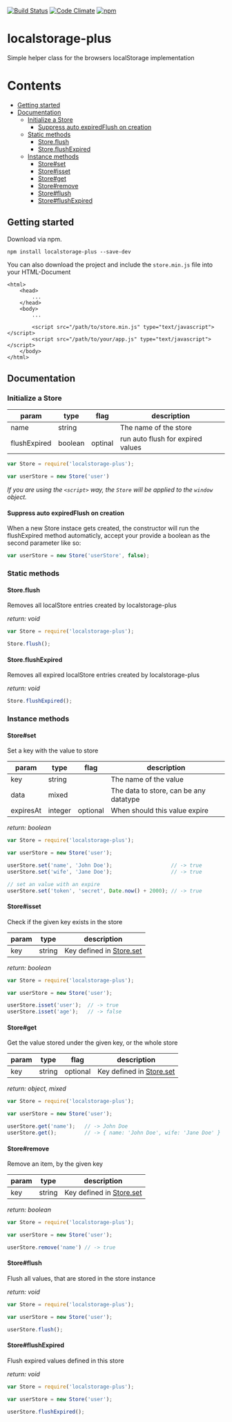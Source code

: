 [![Build Status](https://travis-ci.org/SpaceRhino/localstorage-plus.svg?branch=master)](https://travis-ci.org/SpaceRhino/localstorage-plus)
[![Code Climate](https://img.shields.io/codeclimate/github/SpaceRhino/localstorage-plus.svg)]()
[![npm](https://img.shields.io/npm/v/localstorage-plus.svg)](https://www.npmjs.com/package/localstorage-plus)
<!-- [![Code Climate](https://img.shields.io/codeclimate/coverage/github/SpaceRhino/localstorage-plus.svg)]() -->

# localstorage-plus
Simple helper class for the browsers localStorage implementation

# Contents

<!-- TOC depthFrom:2 depthTo:6 withLinks:1 updateOnSave:1 orderedList:0 -->

- [Getting started](#getting-started)
- [Documentation](#documentation)
	- [Initialize a Store](#initialize-a-store)
		- [Suppress auto expiredFlush on creation](#suppress-auto-expiredflush-on-creation)
	- [Static methods](#static-methods)
		- [Store.flush](#storeflush)
		- [Store.flushExpired](#storeflushexpired)
	- [Instance methods](#instance-methods)
		- [Store#set](#storeset)
		- [Store#isset](#storeisset)
		- [Store#get](#storeget)
		- [Store#remove](#storeremove)
		- [Store#flush](#storeflush)
		- [Store#flushExpired](#storeflushexpired)

<!-- /TOC -->

## Getting started

Download via npm.

```
npm install localstorage-plus --save-dev
```

You can also download the project and include the `store.min.js` file into your HTML-Document

```
<html>
    <head>
        ...
    </head>
    <body>
        ...

        <script src="/path/to/store.min.js" type="text/javascript"></script>
        <script src="/path/to/your/app.js" type="text/javascript"></script>
    </body>
</html>
```

## Documentation

### Initialize a Store


| param        | type    | flag    | description                       |
|--------------|---------|---------|-----------------------------------|
| name         | string  |         | The name of the store             |
| flushExpired | boolean | optinal | run auto flush for expired values |

```javascript
var Store = require('localstorage-plus');

var userStore = new Store('user')
```

_If you are using the `<script>` way, the `Store` will be applied to the `window` object._


#### Suppress auto expiredFlush on creation

When a new Store instace gets created, the constructor will run the flushExpired method automaticly, accept your provide a boolean as the second parameter like so:

```javascript
var userStore = new Store('userStore', false);
```

### Static methods

#### Store.flush

Removes all localStore entries created by localstorage-plus

*return: void*

```javascript
var Store = require('localstorage-plus');

Store.flush();
```

#### Store.flushExpired

Removes all expired localStore entries created by localstorage-plus

*return: void*

```javascript
Store.flushExpired();
```

### Instance methods

#### Store#set

Set a key with the value to store

| param     | type    | flag     | description                            |
|-----------|---------|----------|----------------------------------------|
| key       | string  |          | The name of the value                  |
| data      | mixed   |          | The data to store, can be any datatype |
| expiresAt | integer | optional | When should this value expire          |

*return: boolean*

```javascript
var Store = require('localstorage-plus');

var userStore = new Store('user');

userStore.set('name', 'John Doe');                   // -> true
userStore.set('wife', 'Jane Doe');                   // -> true

// set an value with an expire
userStore.set('token', 'secret', Date.now() + 2000); // -> true
```

#### Store#isset

Check if the given key exists in the store

| param | type   | description                           |
|-------|--------|---------------------------------------|
| key   | string | Key defined in [Store.set](#storeset) |

*return: boolean*

```javascript
var Store = require('localstorage-plus');

var userStore = new Store('user');

userStore.isset('user');  // -> true
userStore.isset('age');   // -> false
```

#### Store#get

Get the value stored under the given key, or the whole store

| param | type   | flag     | description                            |
|-------|--------|----------|----------------------------------------|
| key   | string | optional | Key defined in [Store.set](#storeset)  |

*return: object, mixed*

```javascript
var Store = require('localstorage-plus');

var userStore = new Store('user');

userStore.get('name');   // -> John Doe
userStore.get();         // -> { name: 'John Doe', wife: 'Jane Doe' }
```


#### Store#remove

Remove an item, by the given key

| param | type   | description                           |
|-------|--------|---------------------------------------|
| key   | string | Key defined in [Store.set](#storeset) |

*return: boolean*

```javascript
var Store = require('localstorage-plus');

var userStore = new Store('user');

userStore.remove('name') // -> true
```

#### Store#flush

Flush all values, that are stored in the store instance

*return: void*

```javascript
var Store = require('localstorage-plus');

var userStore = new Store('user');

userStore.flush();
```

#### Store#flushExpired

Flush expired values defined in this store

*return: void*

```javascript
var Store = require('localstorage-plus');

var userStore = new Store('user');

userStore.flushExpired();
```
